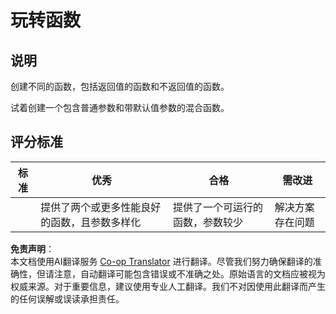 <!--
CO_OP_TRANSLATOR_METADATA:
{
  "original_hash": "8973f96157680a13e9446e4bb540ee57",
  "translation_date": "2025-08-23T22:42:45+00:00",
  "source_file": "2-js-basics/2-functions-methods/assignment.md",
  "language_code": "zh"
}
-->
# 玩转函数

## 说明

创建不同的函数，包括返回值的函数和不返回值的函数。

试着创建一个包含普通参数和带默认值参数的混合函数。

## 评分标准

| 标准     | 优秀                                                                                   | 合格                                                         | 需改进           |
| -------- | -------------------------------------------------------------------------------------- | ------------------------------------------------------------ | ----------------- |
|          | 提供了两个或更多性能良好的函数，且参数多样化                                           | 提供了一个可运行的函数，参数较少                             | 解决方案存在问题 |

**免责声明**：  
本文档使用AI翻译服务 [Co-op Translator](https://github.com/Azure/co-op-translator) 进行翻译。尽管我们努力确保翻译的准确性，但请注意，自动翻译可能包含错误或不准确之处。原始语言的文档应被视为权威来源。对于重要信息，建议使用专业人工翻译。我们不对因使用此翻译而产生的任何误解或误读承担责任。